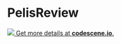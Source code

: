 # PelisReview

[![](https://codescene.io/projects/6182/status.svg) Get more details at **codescene.io**.](https://codescene.io/projects/6182/jobs/latest-successful/results)
